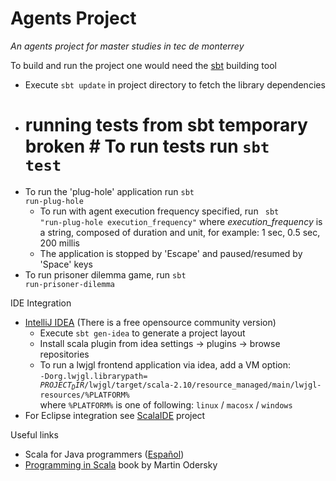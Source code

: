 Agents Project
========================

<i>An agents project for master studies in tec de monterrey</i>

To build and run the project one would need the <a href="http://www.scala-sbt.org/">sbt</a> building tool

* Execute <code>sbt update</code> in project directory to fetch the library dependencies 
* # running tests from sbt temporary broken # To run tests run <code>sbt test</code>
* To run the 'plug-hole' application run <code>sbt run-plug-hole</code>
  * To run with agent execution frequency specified, run <code> sbt "run-plug-hole execution_frequency"</code>
    where <i>execution_frequency</i> is a string, composed of duration and unit, for example:
    1 sec, 0.5 sec, 200 millis
  * The application is stopped by 'Escape' and paused/resumed by 'Space' keys
* To run prisoner dilemma game, run <code>sbt run-prisoner-dilemma</code>

IDE Integration
* <a href="http://www.jetbrains.com/idea/">IntelliJ IDEA</a> (There is a free opensource community version) <br/> 
  * Execute <code>sbt gen-idea</code> to generate a project layout
  * Install scala plugin from idea settings -> plugins -> browse repositories
  * To run a lwjgl frontend application via idea, add a VM option: <br/><code>-Dorg.lwjgl.librarypath=<br/>$PROJECT_DIR$/lwjgl/target/scala-2.10/resource_managed/main/lwjgl-resources/%PLATFORM%</code>
    <br/>where <code>%PLATFORM%</code> is one of following: <code>linux</code> / <code>macosx</code> / <code>windows</code>
* For Eclipse integration see <a href="http://scala-ide.org/">ScalaIDE<a/> project

Useful links 
* Scala for Java programmers (<a href='http://docs.scala-lang.org/es/tutorials/scala-for-java-programmers.html'>Español<a/>)
* <a href="http://www.cs.ucsb.edu/~benh/162/Programming-in-Scala.pdf">Programming in Scala</a> book by Martin Odersky

